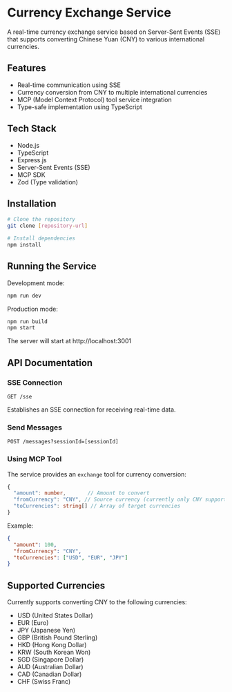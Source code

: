 # Currency Exchange Service

A real-time currency exchange service based on Server-Sent Events (SSE) that supports converting Chinese Yuan (CNY) to various international currencies.

## Features

- Real-time communication using SSE
- Currency conversion from CNY to multiple international currencies
- MCP (Model Context Protocol) tool service integration
- Type-safe implementation using TypeScript

## Tech Stack

- Node.js
- TypeScript
- Express.js
- Server-Sent Events (SSE)
- MCP SDK
- Zod (Type validation)

## Installation

```bash
# Clone the repository
git clone [repository-url]

# Install dependencies
npm install
```

## Running the Service

Development mode:
```bash
npm run dev
```

Production mode:
```bash
npm run build
npm start
```

The server will start at http://localhost:3001

## API Documentation

### SSE Connection
```
GET /sse
```
Establishes an SSE connection for receiving real-time data.

### Send Messages
```
POST /messages?sessionId=[sessionId]
```

### Using MCP Tool

The service provides an `exchange` tool for currency conversion:

```typescript
{
  "amount": number,       // Amount to convert
  "fromCurrency": "CNY", // Source currency (currently only CNY supported)
  "toCurrencies": string[] // Array of target currencies
}
```

Example:
```json
{
  "amount": 100,
  "fromCurrency": "CNY",
  "toCurrencies": ["USD", "EUR", "JPY"]
}
```

## Supported Currencies

Currently supports converting CNY to the following currencies:

- USD (United States Dollar)
- EUR (Euro)
- JPY (Japanese Yen)
- GBP (British Pound Sterling)
- HKD (Hong Kong Dollar)
- KRW (South Korean Won)
- SGD (Singapore Dollar)
- AUD (Australian Dollar)
- CAD (Canadian Dollar)
- CHF (Swiss Franc)
